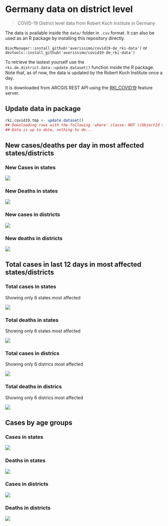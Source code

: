 Germany data on district level
================

> COVID-19 District level data from Robert Koch Institute in Germany

The data is available inside the `data/` folder in `.csv` format. It can
also be used as an R package by installing this repository directly.

`BiocManager::install_github('averissimo/covid19-de_rki-data')` or
`devtools::install_github('averissimo/covid19-de_rki-data')`

To retrieve the lastest yourself use the
`rki.de.district.data::update.dataset()` function inside the R package.
Note that, as of now, the data is updated by the Robert Koch Institute
once a day.

It is downloaded from ARCGIS REST API using the
[RKI\_COVID19](https://services7.arcgis.com/mOBPykOjAyBO2ZKk/arcgis/rest/services/RKI_COVID19/FeatureServer/0/query?where=Meldedatum+%3E+\(CURRENT_TIMESTAMP+-+3\)&objectIds=&time=&resultType=none&outFields=*&returnIdsOnly=false&returnUniqueIdsOnly=false&returnCountOnly=false&returnDistinctValues=false&cacheHint=false&orderByFields=Meldedatum&outStatistics=&having=&resultOffset=&resultRecordCount=&sqlFormat=none&f=html&token=)
feature server.

## Update data in package

``` r
rki.covid19.tmp <- update.dataset()
## Downloading rows with the following 'where' clause: NOT ((ObjectId >= 560098 AND ObjectId <= 585873))
## Data is up to date, nothing to do...
```

## New cases/deaths per day in most affected states/districts

### New Cases in states

![](README_files/figure-gfm/unnamed-chunk-16-1.png)<!-- -->

### New Deaths in states

![](README_files/figure-gfm/unnamed-chunk-17-1.png)<!-- -->

### New cases in districts

![](README_files/figure-gfm/unnamed-chunk-18-1.png)<!-- -->

### New deaths in districts

![](README_files/figure-gfm/unnamed-chunk-19-1.png)<!-- -->

## Total cases in last 12 days in most affected states/districts

### Total cases in states

Showing only 6 states most affected

![](README_files/figure-gfm/unnamed-chunk-20-1.png)<!-- -->

### Total deaths in states

Showing only 6 states most affected

![](README_files/figure-gfm/unnamed-chunk-21-1.png)<!-- -->

### Total cases in districs

Showing only 6 districs most affected

![](README_files/figure-gfm/unnamed-chunk-22-1.png)<!-- -->

### Total deaths in districs

Showing only 6 districs most affected

![](README_files/figure-gfm/unnamed-chunk-23-1.png)<!-- -->

## Cases by age groups

### Cases in states

![](README_files/figure-gfm/unnamed-chunk-24-1.png)<!-- -->

### Deaths in states

![](README_files/figure-gfm/unnamed-chunk-25-1.png)<!-- -->

### Cases in districts

![](README_files/figure-gfm/unnamed-chunk-26-1.png)<!-- -->

### Deaths in districts

![](README_files/figure-gfm/unnamed-chunk-27-1.png)<!-- -->
